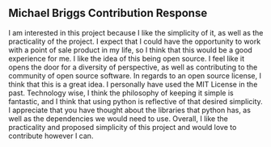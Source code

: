 ## Michael Briggs Contribution Response

I am interested in this project because I like the simplicity of it, as well as the practicality of the project. 
I expect that I could have the opportunity to work with a point of sale product in my life, so I think that this would be a 
good experience for me. I like the idea of this being open source. I feel like it opens the door for a diversity of 
perspective, as well as contributing to the community of open source software. In regards to an open source license, I think 
that this is a great idea. I personally have used the MIT License in the past. Technology wise, I think the philosophy of 
keeping it simple is fantastic, and I think that using python is reflective of that desired simplicity. I appreciate that you 
have thought about the libraries that python has, as well as the dependencies we would need to use. Overall, I like the 
practicality and proposed simplicity of this project and would love to contribute however I can. 
